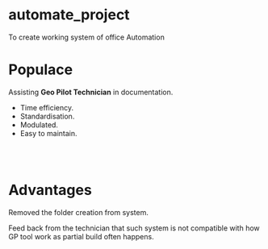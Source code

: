 # automate_project
To create working system of office Automation
<h1>Populace</h1>
<p>Assisting <strong>Geo Pilot Technician</strong> in documentation.</p>
  <ul>
  <li>Time efficiency.</li>
  <li>Standardisation.</li>
  <li>Modulated.</li>
  <li>Easy to maintain.</li>
  </ul>
 <br></br>
 <h1>Advantages</h1>
 <p>Removed the folder creation from system.</p>
 <p>Feed back from the technician that such system is not compatible with how GP tool work as partial build often happens. </p>
 
 
